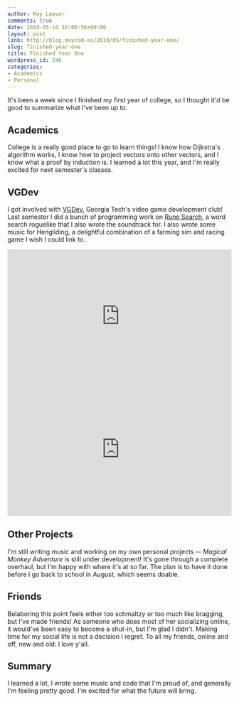 ```yaml
---
author: May Lawver
comments: true
date: 2019-05-10 16:00:56+00:00
layout: post
link: http://blog.maycod.es/2019/05/finished-year-one/
slug: finished-year-one
title: Finished Year One
wordpress_id: 246
categories:
- Academics
- Personal
---
```


It's been a week since I finished my first year of college, so I thought it'd be good to summarize what I've been up to.

<!-- more -->

## Academics

College is a really good place to go to learn things! I know how Dijkstra's algorithm works, I know how to project vectors onto other vectors, and I know what a proof by induction is. I learned a lot this year, and I'm really excited for next semester's classes.

## VGDev

I got involved with [VGDev](https://twitter.com/VGDevGT/), Georgia Tech's video game development club! Last semester I did a bunch of programming work on [Rune Search](https://willbmartin.github.io/rune-search/), a word search roguelike that I also wrote the soundtrack for. I also wrote some music for Hengliding, a delightful combination of a farming sim and racing game I wish I could link to.

<iframe width="100%" height="300" scrolling="no" frameborder="no" allow="autoplay" src="https://w.soundcloud.com/player/?url=https%3A//api.soundcloud.com/playlists/727634172&color=%23ff5500&auto_play=false&hide_related=false&show_comments=true&show_user=true&show_reposts=false&show_teaser=true&visual=true"></iframe>

<iframe width="100%" height="300" scrolling="no" frameborder="no" allow="autoplay" src="https://w.soundcloud.com/player/?url=https%3A//api.soundcloud.com/playlists/752225433&color=%23ff5500&auto_play=false&hide_related=false&show_comments=true&show_user=true&show_reposts=false&show_teaser=true&visual=true"></iframe>

## Other Projects

I'm still writing music and working on my own personal projects -- _Magical Monkey Adventure_ is still under development! It's gone through a complete overhaul, but I'm happy with where it's at so far. The plan is to have it done before I go back to school in August, which seems doable.

## Friends

Belaboring this point feels either too schmaltzy or too much like bragging, but I've made friends! As someone who does most of her socializing online, it would've been easy to become a shut-in, but I'm glad I didn't. Making time for my social life is not a decision I regret. To all my friends, online and off, new and old: I love y'all.

## Summary

I learned a lot, I wrote some music and code that I'm proud of, and generally I'm feeling pretty good. I'm excited for what the future will bring.
